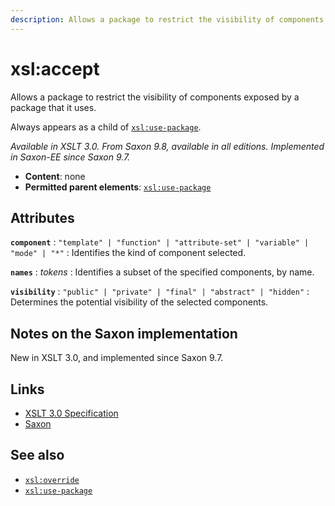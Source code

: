 ```yaml
---
description: Allows a package to restrict the visibility of components exposed by a package that it uses
---
```


# xsl:accept

Allows a package to restrict the visibility of components exposed by a package that it uses.

Always appears as a child of [`xsl:use-package`](xsl-use-package.md).

_Available in XSLT 3.0. From Saxon 9.8, available in all editions. Implemented in Saxon-EE since Saxon 9.7._

- **Content**: none
- **Permitted parent elements**: [`xsl:use-package`](xsl-use-package.md)

## Attributes

**`component`**
: `"template" | "function" | "attribute-set" | "variable" | "mode" | "*"`
: Identifies the kind of component selected.

**`names`**
: _tokens_
: Identifies a subset of the specified components, by name.

**`visibility`**
: `"public" | "private" | "final" | "abstract" | "hidden"`
: Determines the potential visibility of the selected components.

## Notes on the Saxon implementation

New in XSLT 3.0, and implemented since Saxon 9.7.

## Links

- [XSLT 3.0 Specification](http://www.w3.org/TR/xslt-30/#element-accept)
- [Saxon](https://www.saxonica.com/html/documentation/xsl-elements/accept.html)

## See also

- [`xsl:override`](xsl-override.md)
- [`xsl:use-package`](xsl-use-package.md)

